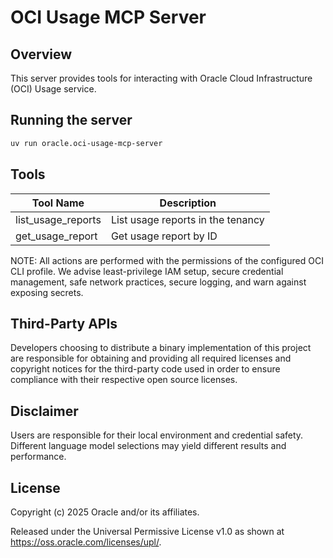 # OCI Usage MCP Server

## Overview

This server provides tools for interacting with Oracle Cloud Infrastructure (OCI) Usage service.

## Running the server
```sh
uv run oracle.oci-usage-mcp-server
```

## Tools
| Tool Name | Description |
| --- | --- |
| list_usage_reports | List usage reports in the tenancy |
| get_usage_report | Get usage report by ID |

NOTE: All actions are performed with the permissions of the configured OCI CLI profile. We advise least-privilege IAM setup, secure credential management, safe network practices, secure logging, and warn against exposing secrets.

## Third-Party APIs

Developers choosing to distribute a binary implementation of this project are responsible for obtaining and providing all required licenses and copyright notices for the third-party code used in order to ensure compliance with their respective open source licenses.

## Disclaimer

Users are responsible for their local environment and credential safety. Different language model selections may yield different results and performance.

## License

Copyright (c) 2025 Oracle and/or its affiliates.
 
Released under the Universal Permissive License v1.0 as shown at  
<https://oss.oracle.com/licenses/upl/>.
